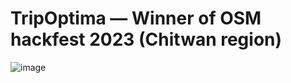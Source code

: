 # TripOptima — Winner of OSM hackfest 2023 (Chitwan region)

![image](https://github.com/Sls0n/TripOptima/assets/102340248/42e86155-512f-4a16-aee9-279cf9f0d1b7)

